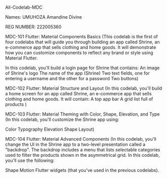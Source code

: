 All-Codelab-MDC

Names: UMUHOZA Amandine Divine

REG NUMBER: 222005360





MDC-101 Flutter: Material Components Basics (This codelab is the first of four codelabs that will guide you through building an app called Shrine, an e-commerce app that sells clothing and home goods. It will demonstrate how you can customize components to reflect any brand or style using Material Flutter.

In this codelab, you'll build a login page for Shrine that contains:
An image of Shrine's logo
The name of the app (Shrine)
Two text fields, one for entering a username and the other for a password
Two buttons)


MDC-102 Flutter: Material Structure and Layout (In this codelab, you'll build a home screen for an app called Shrine, an e-commerce app that sells clothing and home goods. It will contain:
A top app bar
A grid list full of products )


MDC-103 Flutter: Material Theming with Color, Shape, Elevation, and Type (In this codelab, you'll customize the Shrine app using:

Color
Typography
Elevation
Shape
Layout)


MDC-104 Flutter: Material Advanced Components (In this codelab, you'll change the UI in the Shrine app to a two-level presentation called a "backdrop". The backdrop includes a menu that lists selectable categories used to filter the products shown in the asymmetrical grid. In this codelab, you'll use the following:

Shape
Motion
Flutter widgets (that you've used in the previous codelabs).
